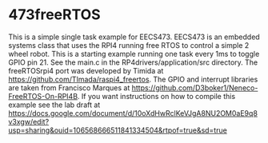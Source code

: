 # 473freeRTOS
This is a simple single task example for EECS473.
EECS473 is an embedded systems class that uses the RPI4 running free RTOS to control a simple 2 wheel robot.
This is a starting example running one task every 1ms to toggle GPIO pin 21.
See the main.c in the RP4drivers/application/src directory.
The freeRTOSrpi4 port was developed by Timida at https://github.com/TImada/raspi4_freertos.
The GPIO and interrupt libraries are taken from Francisco Marques at https://github.com/D3boker1/Neneco-FreeRTOS-On-RPI4B.
If you want instructions on how to compile this example see the lab draft at
https://docs.google.com/document/d/10oXdHwRclKeVJgA8NU2OM0aE9q8v3xgw/edit?usp=sharing&ouid=106568666511841334504&rtpof=true&sd=true
